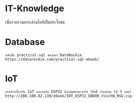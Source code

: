 # IT-Knowledge
เพื่อรวบรวมสาระด้านไอทีเป็นประโยชน์
# Database
	หนังสือ practical-sql ของเพจ DataRockie
	https://datarockie.com/practical-sql-ebook/

# IoT
	เอกสารเกี่ยวกับ IoT และบอร์ด ESP32 อีกเล่มของอาจารย์ วิสิทธิ์ เวียงนาค (มี 3 เล่ม)
	http://206.189.82.139/ebook/IOT_ESP32_EBOOK_VisitW_RSU.zip
